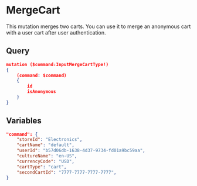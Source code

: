 # MergeCart

This mutation merges two carts. You can use it to merge an anonymous cart with a user cart after user authentication.

## Query

```json
mutation ($command:InputMergeCartType!)
{
    (command: $command)
    {
        id
        isAnonymous
    }
}
```

## Variables

```json
"command": {
    "storeId": "Electronics",
    "cartName": "default",
    "userId": "b57d06db-1638-4d37-9734-fd01a9bc59aa",
    "cultureName": "en-US",
    "currencyCode": "USD",
    "cartType": "cart",
    "secondCartId": "7777-7777-7777-7777",
}
```